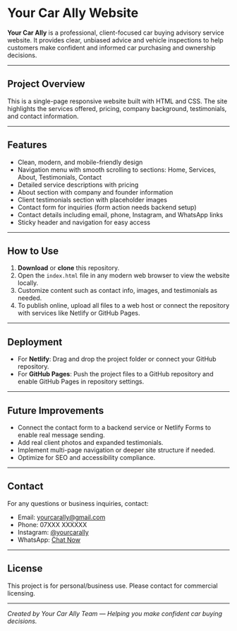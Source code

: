 # Your Car Ally Website

**Your Car Ally** is a professional, client-focused car buying advisory service website. It provides clear, unbiased advice and vehicle inspections to help customers make confident and informed car purchasing and ownership decisions.

---

## Project Overview

This is a single-page responsive website built with HTML and CSS. The site highlights the services offered, pricing, company background, testimonials, and contact information.

---

## Features

- Clean, modern, and mobile-friendly design
- Navigation menu with smooth scrolling to sections: Home, Services, About, Testimonials, Contact
- Detailed service descriptions with pricing
- About section with company and founder information
- Client testimonials section with placeholder images
- Contact form for inquiries (form action needs backend setup)
- Contact details including email, phone, Instagram, and WhatsApp links
- Sticky header and navigation for easy access

---

## How to Use

1. **Download** or **clone** this repository.
2. Open the `index.html` file in any modern web browser to view the website locally.
3. Customize content such as contact info, images, and testimonials as needed.
4. To publish online, upload all files to a web host or connect the repository with services like Netlify or GitHub Pages.

---

## Deployment

- For **Netlify**: Drag and drop the project folder or connect your GitHub repository.
- For **GitHub Pages**: Push the project files to a GitHub repository and enable GitHub Pages in repository settings.

---

## Future Improvements

- Connect the contact form to a backend service or Netlify Forms to enable real message sending.
- Add real client photos and expanded testimonials.
- Implement multi-page navigation or deeper site structure if needed.
- Optimize for SEO and accessibility compliance.

---

## Contact

For any questions or business inquiries, contact:

- Email: yourcarally@gmail.com  
- Phone: 07XXX XXXXXX  
- Instagram: [@yourcarally](https://instagram.com/yourcarally)  
- WhatsApp: [Chat Now](https://wa.me/07XXXXXXXXX)

---

## License

This project is for personal/business use. Please contact for commercial licensing.

---

*Created by Your Car Ally Team — Helping you make confident car buying decisions.*
